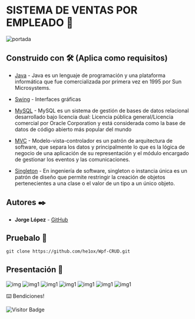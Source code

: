 # SISTEMA DE VENTAS POR EMPLEADO 🚀
 

<img src="http://3.bp.blogspot.com/-RRepo7-7J-8/UZsQxzsuzoI/AAAAAAAAATE/FY0R_aRDg0A/s1600/mvc.jpg" alt="portada" >
 

## Construido con 🛠️ (Aplica como requisitos)
* [Java](https://www.java.com/es/) - Java es un lenguaje de programación y una plataforma informática que fue comercializada por primera vez en 1995 por Sun Microsystems.

* [Swing](https://es.wikipedia.org/wiki/Windows_Presentation_Foundation#:~:text=Windows%20Presentation%20Foundation%20(WPF)%20es,Windows%20y%20de%20aplicaciones%20web.) - Interfaces gráficas

* [MySQL](https://www.mysql.com/) - MySQL es un sistema de gestión de bases de datos relacional desarrollado bajo licencia dual: Licencia pública general/Licencia comercial por Oracle Corporation y está considerada como la base de datos de código abierto más popular del mundo

* [MVC](https://si.ua.es/es/documentacion/asp-net-mvc-3/1-dia/modelo-vista-controlador-mvc.html) - Modelo-vista-controlador es un patrón de arquitectura de software, que separa los datos y principalmente lo que es la lógica de negocio de una aplicación de su representación y el módulo encargado de gestionar los eventos y las comunicaciones.

* [Singleton](https://es.wikipedia.org/wiki/Singleton) - En ingeniería de software, singleton o instancia única es un patrón de diseño que permite restringir la creación de objetos pertenecientes a una clase o el valor de un tipo a un único objeto.

## Autores ✒️
* **Jorge López** - [GitHub](https://github.com/he1ox)


## Pruebalo 🔧
```
git clone https://github.com/he1ox/Wpf-CRUD.git
```

## Presentación 🚀
<img align="center" src="https://i.ibb.co/wM6xR6k/1.png" alt="img" />
<img align="center" src="https://i.ibb.co/QD28g5c/2.png" alt="img1" />
<img align="center" src="https://i.ibb.co/60ZDBKS/7.png" alt="img1" />
<img align="center" src="https://i.ibb.co/S7tBZvd/3.png" alt="img1" />
<img align="center" src="https://i.ibb.co/28C25J9/4.png" alt="img1" />
<img align="center" src="https://i.ibb.co/QNV3MZ4/5.png" alt="img1" />
<img align="center" src="https://i.ibb.co/b2HfbdR/6.png" alt="img1" />


⌨️  Bendiciones!

![Visitor Badge](https://visitor-badge.laobi.icu/badge?page_id=he1ox.Tareas_Progra2)
